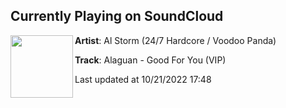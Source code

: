 ## Currently Playing on SoundCloud

[<img align="left" width="100" src="https://i1.sndcdn.com/artworks-FEJeg0lfw8BuNWvZ-r6FNrA-t500x500.jpg">](https://soundcloud.com/alstorm/alaguan-good-for-you-vip)

**Artist**: Al Storm (24/7 Hardcore / Voodoo Panda) 

**Track**: Alaguan - Good For You (VIP)

Last updated at 10/21/2022 17:48
